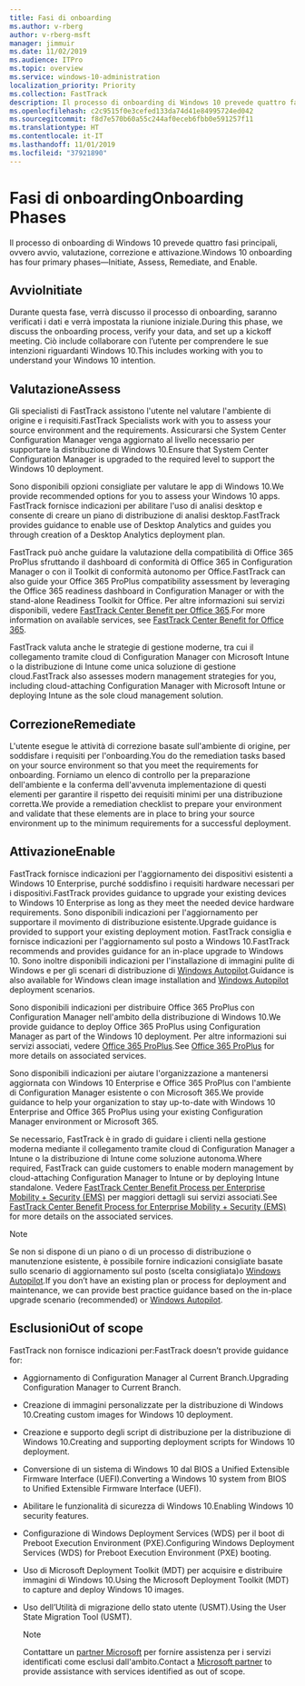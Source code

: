```yaml
---
title: Fasi di onboarding
ms.author: v-rberg
author: v-rberg-msft
manager: jimmuir
ms.date: 11/02/2019
ms.audience: ITPro
ms.topic: overview
ms.service: windows-10-administration
localization_priority: Priority
ms.collection: FastTrack
description: Il processo di onboarding di Windows 10 prevede quattro fasi principali, ovvero avvio, valutazione, correzione e attivazione.
ms.openlocfilehash: c2c9515f0e3cefed133da74d41e84995724ed042
ms.sourcegitcommit: f8d7e570b60a55c244af0eceb6fbb0e591257f11
ms.translationtype: HT
ms.contentlocale: it-IT
ms.lasthandoff: 11/01/2019
ms.locfileid: "37921890"
---
```

# <a name="onboarding-phases"></a><span data-ttu-id="dd58d-103">Fasi di onboarding</span><span class="sxs-lookup"><span data-stu-id="dd58d-103">Onboarding Phases</span></span>

<span data-ttu-id="dd58d-104">Il processo di onboarding di Windows 10 prevede quattro fasi principali, ovvero avvio, valutazione, correzione e attivazione.</span><span class="sxs-lookup"><span data-stu-id="dd58d-104">Windows 10 onboarding has four primary phases—Initiate, Assess, Remediate, and Enable.</span></span>

## <a name="initiate"></a><span data-ttu-id="dd58d-105">Avvio</span><span class="sxs-lookup"><span data-stu-id="dd58d-105">Initiate</span></span>

<span data-ttu-id="dd58d-106">Durante questa fase, verrà discusso il processo di onboarding, saranno verificati i dati e verrà impostata la riunione iniziale.</span><span class="sxs-lookup"><span data-stu-id="dd58d-106">During this phase, we discuss the onboarding process, verify your data, and set up a kickoff meeting.</span></span> <span data-ttu-id="dd58d-107">Ciò include collaborare con l’utente per comprendere le sue intenzioni riguardanti Windows 10.</span><span class="sxs-lookup"><span data-stu-id="dd58d-107">This includes working with you to understand your Windows 10 intention.</span></span>

## <a name="assess"></a><span data-ttu-id="dd58d-108">Valutazione</span><span class="sxs-lookup"><span data-stu-id="dd58d-108">Assess</span></span>

<span data-ttu-id="dd58d-109">Gli specialisti di FastTrack assistono l'utente nel valutare l'ambiente di origine e i requisiti.</span><span class="sxs-lookup"><span data-stu-id="dd58d-109">FastTrack Specialists work with you to assess your source environment and the requirements.</span></span> <span data-ttu-id="dd58d-110">Assicurarsi che System Center Configuration Manager venga aggiornato al livello necessario per supportare la distribuzione di Windows 10.</span><span class="sxs-lookup"><span data-stu-id="dd58d-110">Ensure that System Center Configuration Manager is upgraded to the required level to support the Windows 10 deployment.</span></span> 

<span data-ttu-id="dd58d-111">Sono disponibili opzioni consigliate per valutare le app di Windows 10.</span><span class="sxs-lookup"><span data-stu-id="dd58d-111">We provide recommended options for you to assess your Windows 10 apps.</span></span> <span data-ttu-id="dd58d-112">FastTrack fornisce indicazioni per abilitare l'uso di analisi desktop e consente di creare un piano di distribuzione di analisi desktop.</span><span class="sxs-lookup"><span data-stu-id="dd58d-112">FastTrack provides guidance to enable use of Desktop Analytics and guides you through creation of a Desktop Analytics deployment plan.</span></span>

<span data-ttu-id="dd58d-113">FastTrack può anche guidare la valutazione della compatibilità di Office 365 ProPlus sfruttando il dashboard di conformità di Office 365 in Configuration Manager o con il Toolkit di conformità autonomo per Office.</span><span class="sxs-lookup"><span data-stu-id="dd58d-113">FastTrack can also guide your Office 365 ProPlus compatibility assessment by leveraging the Office 365 readiness dashboard in Configuration Manager or with the stand-alone Readiness Toolkit for Office.</span></span> <span data-ttu-id="dd58d-114">Per altre informazioni sui servizi disponibili, vedere [FastTrack Center Benefit per Office 365](O365-fasttrack-benefit-for-office-365.md).</span><span class="sxs-lookup"><span data-stu-id="dd58d-114">For more information on available services, see [FastTrack Center Benefit for Office 365](O365-fasttrack-benefit-for-office-365.md).</span></span> 

<span data-ttu-id="dd58d-115">FastTrack valuta anche le strategie di gestione moderne, tra cui il collegamento tramite cloud di Configuration Manager con Microsoft Intune o la distribuzione di Intune come unica soluzione di gestione cloud.</span><span class="sxs-lookup"><span data-stu-id="dd58d-115">FastTrack also assesses modern management strategies for you, including cloud-attaching Configuration Manager with Microsoft Intune or deploying Intune as the sole cloud management solution.</span></span>

## <a name="remediate"></a><span data-ttu-id="dd58d-116">Correzione</span><span class="sxs-lookup"><span data-stu-id="dd58d-116">Remediate</span></span>

<span data-ttu-id="dd58d-117">L'utente esegue le attività di correzione basate sull'ambiente di origine, per soddisfare i requisiti per l'onboarding.</span><span class="sxs-lookup"><span data-stu-id="dd58d-117">You do the remediation tasks based on your source environment so that you meet the requirements for onboarding.</span></span> <span data-ttu-id="dd58d-118">Forniamo un elenco di controllo per la preparazione dell'ambiente e la conferma dell'avvenuta implementazione di questi elementi per garantire il rispetto dei requisiti minimi per una distribuzione corretta.</span><span class="sxs-lookup"><span data-stu-id="dd58d-118">We provide a remediation checklist to prepare your environment and validate that these elements are in place to bring your source environment up to the minimum requirements for a successful deployment.</span></span> 

## <a name="enable"></a><span data-ttu-id="dd58d-119">Attivazione</span><span class="sxs-lookup"><span data-stu-id="dd58d-119">Enable</span></span>

<span data-ttu-id="dd58d-120">FastTrack fornisce indicazioni per l'aggiornamento dei dispositivi esistenti a Windows 10 Enterprise, purché soddisfino i requisiti hardware necessari per i dispositivi.</span><span class="sxs-lookup"><span data-stu-id="dd58d-120">FastTrack provides guidance to upgrade your existing devices to Windows 10 Enterprise as long as they meet the needed device hardware requirements.</span></span> <span data-ttu-id="dd58d-121">Sono disponibili indicazioni per l'aggiornamento per supportare il movimento di distribuzione esistente.</span><span class="sxs-lookup"><span data-stu-id="dd58d-121">Upgrade guidance is provided to support your existing deployment motion.</span></span> <span data-ttu-id="dd58d-122">FastTrack consiglia e fornisce indicazioni per l'aggiornamento sul posto a Windows 10.</span><span class="sxs-lookup"><span data-stu-id="dd58d-122">FastTrack recommends and provides guidance for an in-place upgrade to Windows 10.</span></span> <span data-ttu-id="dd58d-123">Sono inoltre disponibili indicazioni per l'installazione di immagini pulite di Windows e per gli scenari di distribuzione di [Windows Autopilot](EMS-onboarding-phases.md#windows-autopilot).</span><span class="sxs-lookup"><span data-stu-id="dd58d-123">Guidance is also available for Windows clean image installation and [Windows Autopilot](EMS-onboarding-phases.md#windows-autopilot) deployment scenarios.</span></span> 

<span data-ttu-id="dd58d-124">Sono disponibili indicazioni per distribuire Office 365 ProPlus con Configuration Manager nell'ambito della distribuzione di Windows 10.</span><span class="sxs-lookup"><span data-stu-id="dd58d-124">We provide guidance to deploy Office 365 ProPlus using Configuration Manager as part of the Windows 10 deployment.</span></span> <span data-ttu-id="dd58d-125">Per altre informazioni sui servizi associati, vedere [Office 365 ProPlus](O365-onboarding-and-migration.md#office-365-proplus).</span><span class="sxs-lookup"><span data-stu-id="dd58d-125">See [Office 365 ProPlus](O365-onboarding-and-migration.md#office-365-proplus) for more details on associated services.</span></span>

<span data-ttu-id="dd58d-126">Sono disponibili indicazioni per aiutare l'organizzazione a mantenersi aggiornata con Windows 10 Enterprise e Office 365 ProPlus con l'ambiente di Configuration Manager esistente o con Microsoft 365.</span><span class="sxs-lookup"><span data-stu-id="dd58d-126">We provide guidance to help your organization to stay up-to-date with Windows 10 Enterprise and Office 365 ProPlus using your existing Configuration Manager environment or Microsoft 365.</span></span>

<span data-ttu-id="dd58d-127">Se necessario, FastTrack è in grado di guidare i clienti nella gestione moderna mediante il collegamento tramite cloud di Configuration Manager a Intune o la distribuzione di Intune come soluzione autonoma.</span><span class="sxs-lookup"><span data-stu-id="dd58d-127">Where required, FastTrack can guide customers to enable modern management by cloud-attaching Configuration Manager to Intune or by deploying Intune standalone.</span></span> <span data-ttu-id="dd58d-128">Vedere [FastTrack Center Benefit Process per Enterprise Mobility + Security (EMS)](EMS-fasttrack-process.md) per maggiori dettagli sui servizi associati.</span><span class="sxs-lookup"><span data-stu-id="dd58d-128">See [FastTrack Center Benefit Process for Enterprise Mobility + Security (EMS)](EMS-fasttrack-process.md) for more details on the associated services.</span></span>

> [!NOTE]
> <span data-ttu-id="dd58d-129">Se non si dispone di un piano o di un processo di distribuzione o manutenzione esistente, è possibile fornire indicazioni consigliate basate sullo scenario di aggiornamento sul posto (scelta consigliata)o [Windows Autopilot](EMS-onboarding-phases.md#windows-autopilot).</span><span class="sxs-lookup"><span data-stu-id="dd58d-129">If you don’t have an existing plan or process for deployment and maintenance, we can provide best practice guidance based on the in-place upgrade scenario (recommended) or [Windows Autopilot](EMS-onboarding-phases.md#windows-autopilot).</span></span>

## <a name="out-of-scope"></a><span data-ttu-id="dd58d-130">Esclusioni</span><span class="sxs-lookup"><span data-stu-id="dd58d-130">Out of scope</span></span>

<span data-ttu-id="dd58d-131">FastTrack non fornisce indicazioni per:</span><span class="sxs-lookup"><span data-stu-id="dd58d-131">FastTrack doesn’t provide guidance for:</span></span>

- <span data-ttu-id="dd58d-132">Aggiornamento di Configuration Manager al Current Branch.</span><span class="sxs-lookup"><span data-stu-id="dd58d-132">Upgrading Configuration Manager to Current Branch.</span></span>
- <span data-ttu-id="dd58d-133">Creazione di immagini personalizzate per la distribuzione di Windows 10.</span><span class="sxs-lookup"><span data-stu-id="dd58d-133">Creating custom images for Windows 10 deployment.</span></span>
- <span data-ttu-id="dd58d-134">Creazione e supporto degli script di distribuzione per la distribuzione di Windows 10.</span><span class="sxs-lookup"><span data-stu-id="dd58d-134">Creating and supporting deployment scripts for Windows 10 deployment.</span></span>
- <span data-ttu-id="dd58d-135">Conversione di un sistema di Windows 10 dal BIOS a Unified Extensible Firmware Interface (UEFI).</span><span class="sxs-lookup"><span data-stu-id="dd58d-135">Converting a Windows 10 system from BIOS to Unified Extensible Firmware Interface (UEFI).</span></span>
- <span data-ttu-id="dd58d-136">Abilitare le funzionalità di sicurezza di Windows 10.</span><span class="sxs-lookup"><span data-stu-id="dd58d-136">Enabling Windows 10 security features.</span></span> 
- <span data-ttu-id="dd58d-137">Configurazione di Windows Deployment Services (WDS) per il boot di Preboot Execution Environment (PXE).</span><span class="sxs-lookup"><span data-stu-id="dd58d-137">Configuring Windows Deployment Services (WDS) for Preboot Execution Environment (PXE) booting.</span></span>
- <span data-ttu-id="dd58d-138">Uso di Microsoft Deployment Toolkit (MDT) per acquisire e distribuire immagini di Windows 10.</span><span class="sxs-lookup"><span data-stu-id="dd58d-138">Using the Microsoft Deployment Toolkit (MDT) to capture and deploy Windows 10 images.</span></span>
- <span data-ttu-id="dd58d-139">Uso dell’Utilità di migrazione dello stato utente (USMT).</span><span class="sxs-lookup"><span data-stu-id="dd58d-139">Using the User State Migration Tool (USMT).</span></span>

  > [!NOTE]
  > <span data-ttu-id="dd58d-140">Contattare un [partner Microsoft](https://go.microsoft.com/fwlink/?linkid=2080150) per fornire assistenza per i servizi identificati come esclusi dall'ambito.</span><span class="sxs-lookup"><span data-stu-id="dd58d-140">Contact a [Microsoft partner](https://go.microsoft.com/fwlink/?linkid=2080150) to provide assistance with services identified as out of scope.</span></span>

 